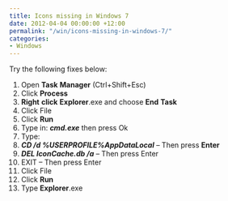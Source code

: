 ```yaml
---
title: Icons missing in Windows 7
date: 2012-04-04 00:00:00 +12:00
permalink: "/win/icons-missing-in-windows-7/"
categories:
- Windows
---
```


Try the following fixes below:

  1. Open **Task** **Manager** (Ctrl+Shift+Esc)
  2. Click **Process**
  3. **Right** **click** **Explorer**.exe and choose **End** **Task**
  4. Click File
  5. Click **Run**
  6. Type in: **_cmd.exe_** then press Ok
  7. Type:
  8. **_CD /d %USERPROFILE%_**<wbr>**_AppDataLocal_** &#8211; Then press **Enter**</wbr>
  9. **_DEL IconCache.db /a_** &#8211; Then press Enter
 10. EXIT &#8211; Then press Enter
 11. Click File
 12. Click **Run**
 13. Type **Explorer**.exe
